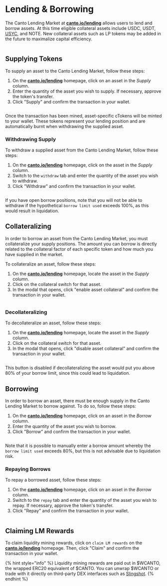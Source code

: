 # Lending & Borrowing

The Canto Lending Market at [**canto.io/lending**](https://canto.io/lending) allows users to lend and borrow assets. At this time eligible collateral assets include USDC, USDT, [USYC](https://docs.canto.io/neofinance/overview#rwas), and NOTE. New collateral assets such as LP tokens may be added in the future to maximalize capital efficiency.

<figure><img src="../.gitbook/assets/clm-overview-v2.JPG" alt=""><figcaption></figcaption></figure>

## Supplying Tokens

To supply an asset to the Canto Lending Market, follow these steps:

1. On the [**canto.io/lending**](https://canto.io/lending) homepage, click on an asset in the _Supply_ column.
2. Enter the quantity of the asset you wish to supply. If necessary, approve the token's transfer.
3. Click "Supply" and confirm the transaction in your wallet.

<figure><img src="../.gitbook/assets/supply-note-v2.JPG" alt=""><figcaption></figcaption></figure>

Once the transaction has been mined, asset-specific cTokens will be minted to your wallet. These tokens represent your lending position and are automatically burnt when withdrawing the supplied asset.

### Withdrawing Supply

To withdraw a supplied asset from the Canto Lending Market, follow these steps:

1. On the [**canto.io/lending**](https://canto.io/lending) homepage, click on the asset in the _Supply_ column.
2. Switch to the `withdraw` tab and enter the quantity of the asset you wish to withdraw.
3. Click "Withdraw" and confirm the transaction in your wallet.

<figure><img src="../.gitbook/assets/withdraw-liquidity-2-v2.JPG" alt=""><figcaption></figcaption></figure>

If you have open borrow positions, note that you will not be able to withdraw if the hypothetical `borrow limit used` exceeds 100%, as this would result in liquidation.

## Collateralizing

In order to borrow an asset from the Canto Lending Market, you must collateralize your supply positions. The amount you can borrow is directly related to the collateral factor of each specific token and how much you have supplied in the market.

To collateralize an asset, follow these steps:

1. On the [**canto.io/lending**](https://canto.io/lending) homepage, locate the asset in the _Supply_ column.
2. Click on the collateral switch for that asset.
3. In the modal that opens, click "enable asset collateral" and confirm the transaction in your wallet.

<figure><img src="../.gitbook/assets/collateralize-v2.JPG" alt=""><figcaption></figcaption></figure>

### Decollateralizing

To decollateralize an asset, follow these steps:

1. On the [**canto.io/lending**](https://canto.io/lending) homepage, locate the asset in the _Supply_ column.
2. Click on the collateral switch for that asset.
3. In the modal that opens, click "disable asset collateral" and confirm the transaction in your wallet.

<figure><img src="../.gitbook/assets/disable-collateral-v2.JPG" alt=""><figcaption></figcaption></figure>

This button is disabled if decollateralizing the asset would put you above 80% of your borrow limit, since this could lead to liquidation.

## Borrowing

In order to borrow an asset, there must be enough supply in the Canto Lending Market to borrow against. To do so, follow these steps:

1. On the [**canto.io/lending**](https://canto.io/lending) homepage, click on an asset in the _Borrow_ column.
2. Enter the quantity of the asset you wish to borrow.
3. Click "Borrow" and confirm the transaction in your wallet.

<figure><img src="../.gitbook/assets/borrow-note-v2.JPG" alt=""><figcaption></figcaption></figure>

Note that it is possible to manually enter a borrow amount whereby the `borrow limit used` exceeds 80%, but this is not advisable due to liquidation risk.

### Repaying Borrows

To repay a borrowed asset, follow these steps:

1. On the [**canto.io/lending**](https://canto.io/lending) homepage, click on an asset in the _Borrow_ column.
2. Switch to the `repay` tab and enter the quantity of the asset you wish to repay. If necessary, approve the token's transfer.
3. Click "Repay" and confirm the transaction in your wallet.

<figure><img src="../.gitbook/assets/repay-note-v2.JPG" alt=""><figcaption></figcaption></figure>

## Claiming LM Rewards

To claim liquidity mining rewards, click on `claim LM rewards` on the [**canto.io/lending**](https://canto.io/lending) homepage. Then, click "Claim" and confirm the transaction in your wallet.

{% hint style="info" %}
Liquidity mining rewards are paid out in $WCANTO, the wrapped ERC20 equivalent of $CANTO. You can unwrap $WCANTO or trade with it directly on third-party DEX interfaces such as [Slingshot](https://app.slingshot.finance/swap/CANTO).
{% endhint %}
